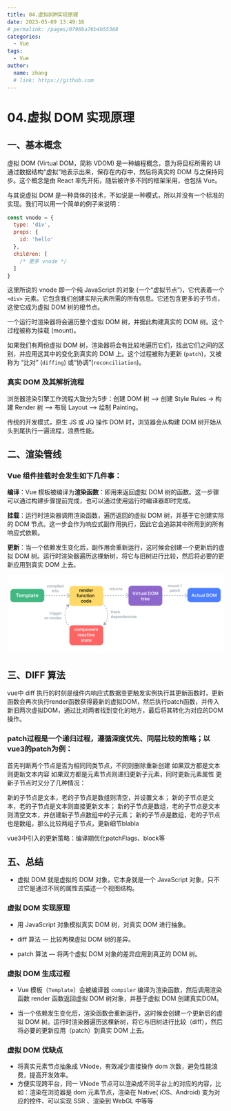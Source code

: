 ```yaml
---
title: 04.虚拟DOM实现原理
date: 2023-05-09 13:49:16
# permalink: /pages/0796ba76b4b55368
categories:
  - Vue
tags:
  - Vue
author:
  name: zhang
  # link: https://github.com
---
```


> 

# 04.虚拟 DOM 实现原理

## 一、基本概念

虚拟 DOM (Virtual DOM，简称 VDOM) 是一种编程概念，意为将目标所需的 UI 通过数据结构“虚拟”地表示出来，保存在内存中，然后将真实的 DOM 与之保持同步。这个概念是由 React 率先开拓，随后被许多不同的框架采用，也包括 Vue。

与其说虚拟 DOM 是一种具体的技术，不如说是一种模式，所以并没有一个标准的实现。我们可以用一个简单的例子来说明：

```js
const vnode = {
  type: 'div',
  props: {
    id: 'hello'
  },
  children: [
    /* 更多 vnode */
  ]
}
```
这里所说的 vnode 即一个纯 JavaScript 的对象 (一个“虚拟节点”)，它代表着一个 `<div>` 元素。它包含我们创建实际元素所需的所有信息。它还包含更多的子节点，这使它成为虚拟 DOM 树的根节点。

一个运行时渲染器将会遍历整个虚拟 DOM 树，并据此构建真实的 DOM 树。这个过程被称为挂载 (mount)。

如果我们有两份虚拟 DOM 树，渲染器将会有比较地遍历它们，找出它们之间的区别，并应用这其中的变化到真实的 DOM 上。这个过程被称为更新 (`patch`)，又被称为 “比对” (`diffing`) 或“协调”(`reconciliation`)。

### 真实 DOM 及其解析流程

浏览器渲染引擎工作流程大致分为5步：创建 DOM 树 —> 创建 Style Rules -> 构建 Render 树 —> 布局 Layout -—> 绘制 Painting。

传统的开发模式，原生 JS 或 JQ 操作 DOM 时，浏览器会从构建 DOM 树开始从头到尾执行一遍流程，浪费性能。

## 二、渲染管线

### Vue 组件挂载时会发生如下几件事：

**编译**：Vue 模板被编译为**渲染函数**：即用来返回虚拟 DOM 树的函数。这一步骤可以通过构建步骤提前完成，也可以通过使用运行时编译器即时完成。

**挂载**：运行时渲染器调用渲染函数，遍历返回的虚拟 DOM 树，并基于它创建实际的 DOM 节点。这一步会作为响应式副作用执行，因此它会追踪其中所用到的所有响应式依赖。

**更新**：当一个依赖发生变化后，副作用会重新运行，这时候会创建一个更新后的虚拟 DOM 树。运行时渲染器遍历这棵新树，将它与旧树进行比较，然后将必要的更新应用到真实 DOM 上去。

![Virtual DOM](../../../docs/.vuepress/public/01.WEB/Vue/vdom.png)

## 三、DIFF 算法

vue中 diff 执行的时刻是组件内响应式数据变更触发实例执行其更新函数时，更新函数会再次执行render函数获得最新的虚拟DOM，然后执行patch函数，并传入新旧两次虚拟DOM，通过比对两者找到变化的地方，最后将其转化为对应的DOM操作。

### patch过程是一个递归过程，遵循深度优先、同层比较的策略；以vue3的patch为例：

首先判断两个节点是否为相同同类节点，不同则删除重新创建
如果双方都是文本则更新文本内容
如果双方都是元素节点则递归更新子元素，同时更新元素属性
更新子节点时又分了几种情况：

新的子节点是文本，老的子节点是数组则清空，并设置文本；
新的子节点是文本，老的子节点是文本则直接更新文本；
新的子节点是数组，老的子节点是文本则清空文本，并创建新子节点数组中的子元素；
新的子节点是数组，老的子节点也是数组，那么比较两组子节点，更新细节blabla

vue3中引入的更新策略：编译期优化patchFlags、block等


## 五、总结

* 虚拟 DOM 就是虚拟的 DOM 对象，它本身就是一个 JavaScript 对象，只不过它是通过不同的属性去描述一个视图结构。

### 虚拟 DOM 实现原理
* 用 JavaScript 对象模拟真实 DOM 树，对真实 DOM 进行抽象。

* diff 算法 — 比较两棵虚拟 DOM 树的差异。

* patch 算法 — 将两个虚拟 DOM 对象的差异应用到真正的 DOM 树。

### 虚拟 DOM 生成过程
* Vue 模板（`Template`）会被编译器 `compiler` 编译为渲染函数，然后调用渲染函数 render 函数返回虚拟 DOM 树对象，并基于虚拟 DOM 创建真实DOM。

* 当一个依赖发生变化后，渲染函数会重新运行，这时候会创建一个更新后的虚拟 DOM 树。运行时渲染器遍历这棵新树，将它与旧树进行比较（diff），然后将必要的更新应用（patch）到真实 DOM 上去。

### 虚拟 DOM 优缺点
* 将真实元素节点抽象成 VNode，有效减少直接操作 dom 次数，避免性能浪费，提高开发效率。
* 方便实现跨平台，同一 VNode 节点可以渲染成不同平台上的对应的内容，比如：渲染在浏览器是 dom 元素节点，渲染在 Native( iOS、Android) 变为对应的控件、可以实现 SSR 、渲染到 WebGL 中等等

